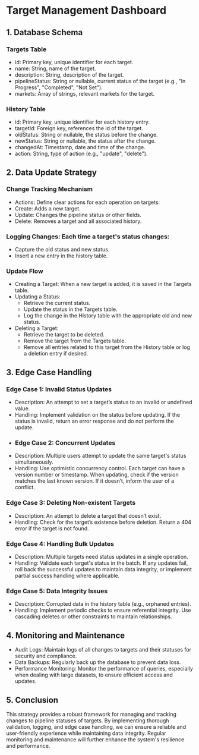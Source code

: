 # Target Management Dashboard

## 1. Database Schema

### Targets Table

- id: Primary key, unique identifier for each target.
- name: String, name of the target.
- description: String, description of the target.
- pipelineStatus: String or nullable, current status of the target (e.g., "In Progress", "Completed", "Not Set").
- markets: Array of strings, relevant markets for the target.

### History Table

- id: Primary key, unique identifier for each history entry.
- targetId: Foreign key, references the id of the target.
- oldStatus: String or nullable, the status before the change.
- newStatus: String or nullable, the status after the change.
- changedAt: Timestamp, date and time of the change.
- action: String, type of action (e.g., "update", "delete").

## 2. Data Update Strategy

### Change Tracking Mechanism

- Actions: Define clear actions for each operation on targets:
- Create: Adds a new target.
- Update: Changes the pipeline status or other fields.
- Delete: Removes a target and all associated history.

### Logging Changes: Each time a target's status changes:

- Capture the old status and new status.
- Insert a new entry in the history table.

### Update Flow

- Creating a Target: When a new target is added, it is saved in the Targets table.
- Updating a Status:
  - Retrieve the current status.
  - Update the status in the Targets table.
  - Log the change in the History table with the appropriate old and new status.
- Deleting a Target:
  - Retrieve the target to be deleted.
  - Remove the target from the Targets table.
  - Remove all entries related to this target from the History table or log a deletion entry if desired.

## 3. Edge Case Handling

### Edge Case 1: Invalid Status Updates

- Description: An attempt to set a target’s status to an invalid or undefined value.
- Handling: Implement validation on the status before updating. If the status is invalid, return an error response and do not perform the update.
- ### Edge Case 2: Concurrent Updates
- Description: Multiple users attempt to update the same target's status simultaneously.
- Handling: Use optimistic concurrency control. Each target can have a version number or timestamp. When updating, check if the version matches the last known version. If it doesn’t, inform the user of a conflict.

### Edge Case 3: Deleting Non-existent Targets

- Description: An attempt to delete a target that doesn’t exist.
- Handling: Check for the target’s existence before deletion. Return a 404 error if the target is not found.

### Edge Case 4: Handling Bulk Updates

- Description: Multiple targets need status updates in a single operation.
- Handling: Validate each target's status in the batch. If any updates fail, roll back the successful updates to maintain data integrity, or implement partial success handling where applicable.

### Edge Case 5: Data Integrity Issues

- Description: Corrupted data in the history table (e.g., orphaned entries).
- Handling: Implement periodic checks to ensure referential integrity. Use cascading deletes or other constraints to maintain relationships.

## 4. Monitoring and Maintenance

- Audit Logs: Maintain logs of all changes to targets and their statuses for security and compliance.
- Data Backups: Regularly back up the database to prevent data loss.
- Performance Monitoring: Monitor the performance of queries, especially when dealing with large datasets, to ensure efficient access and updates.

## 5. Conclusion

This strategy provides a robust framework for managing and tracking changes to pipeline statuses of targets. By implementing thorough validation, logging, and edge case handling, we can ensure a reliable and user-friendly experience while maintaining data integrity. Regular monitoring and maintenance will further enhance the system's resilience and performance.
